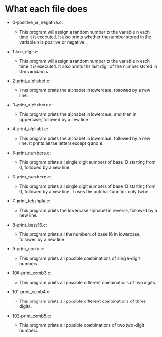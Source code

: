 # What each file does

- 0-positive_or_negative.c:

  - This program will assign a random number to the variable n each time it is executed. It also prints whether the number stored in the variable n is positive or negative.

- 1-last_digit.c:

  - This program will assign a random number to the variable n each time it is executed. It also prints the last digit of the number stored in the variable n.

- 2-print_alphabet.c:

  - This program prints the alphabet in lowercase, followed by a new line.

- 3-print_alphabets.c:

  - This program prints the alphabet in lowercase, and then in uppercase, followed by a new line.

- 4-print_alphabt.c:

  - This program prints the alphabet in lowercase, followed by a new line. It prints all the letters except q and e.

- 5-print_numbers.c:

  - This program prints all single digit numbers of base 10 starting from 0, followed by a new line.

- 6-print_numberz.c:

  - This program prints all single digit numbers of base 10 starting from 0, followed by a new line. It uses the putchar function only twice.

- 7-print_tebahpla.c:

  - This program prints the lowercase alphabet in reverse, followed by a new line.

- 8-print_base16.c:

  - This program prints all the numbers of base 16 in lowercase, followed by a new line.

- 9-print_comb.c:

  - This program prints all possible combinations of single-digit numbers.

- 100-print_comb3.c:

  - This program prints all possible different combinations of two digits.

- 101-print_comb4.c:

  - This program prints all possible different combinations of three digits.

- 102-print_comb5.c:
  - This program prints all possible combinations of two two-digit numbers.
